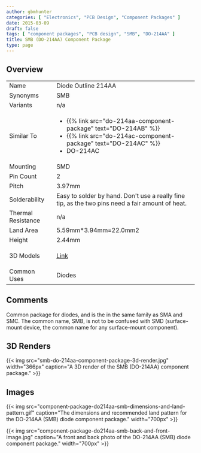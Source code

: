 ```yaml
---
author: gbmhunter
categories: [ "Electronics", "PCB Design", "Component Packages" ]
date: 2015-03-09
draft: false
tags: [ "component packages", "PCB design", "SMB", "DO-214AA" ]
title: SMB (DO-214AA) Component Package
type: page
---
```


## Overview

<table ><tbody ><tr >
<td >Name
</td>
<td >Diode Outline 214AA
</td></tr><tr >
<td >Synonyms
</td>
<td >SMB
</td></tr><tr >
<td >Variants
</td>
<td >n/a</td>
</tr>
<tr >
<td >Similar To</td>
<td >
  <ul>
    <li>{{% link src="do-214aa-component-package" text="DO-214AB" %}}</li>
    <li>{{% link src="do-214ac-component-package" text="DO-214AC" %}}</li>
    <li>DO-214AC</li>
  </ul>
</td>
</tr>
<tr >
<td >Mounting</td>
<td >SMD</td>
</tr>
<tr >
<td >Pin Count</td>
<td >2</td>
</tr>
<tr >
<td >Pitch</td>
<td >3.97mm</td>
</tr>
<tr >
<td >Solderability</td>
<td >Easy to solder by hand. Don't use a really fine tip, as the two pins need a fair amount of heat.</td>
</tr>
<tr >
<td >Thermal Resistance</td>
<td >n/a</td>
</tr>
<tr >
<td >Land Area</td>
<td >5.59mm*3.94mm=22.0mm2</td>
</tr>
<tr >
<td >Height</td>
<td >2.44mm</td>
</tr>
<tr >
<td >3D Models</td>
<td><p><a href="http://www.3dcontentcentral.com/secure/download-model.aspx?catalogid=171&amp;id=85500">Link</a></p></td>
</tr>
<tr >
<td >Common Uses</td>
<td>Diodes</td>
</tr>
</tbody>
</table>

## Comments

Common package for diodes, and is the in the same family as SMA and SMC. The common name, SMB, is not to be confused with SMD (surface-mount device, the common name for any surface-mount component).

## 3D Renders

{{< img src="smb-do-214aa-component-package-3d-render.jpg" width="366px" caption="A 3D render of the SMB (DO-214AA) component package." >}}

## Images

{{< img src="component-package-do214aa-smb-dimensions-and-land-pattern.gif" caption="The dimensions and recommended land pattern for the DO-214AA (SMB) diode component package." width="700px" >}}

{{< img src="component-package-do214aa-smb-back-and-front-image.jpg" caption="A front and back photo of the DO-214AA (SMB) diode component package."  width="700px" >}}
